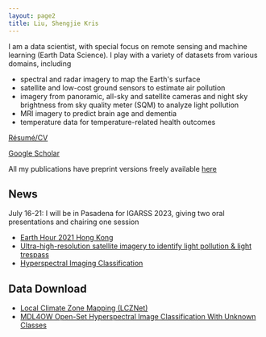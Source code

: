 ```yaml
---
layout: page2
title: Liu, Shengjie Kris
---
```


I am a data scientist, with special focus on remote sensing and machine learning (Earth Data Science).
I play with a variety of datasets from various domains, including 
- spectral and radar imagery to map the Earth's surface 
- satellite and low-cost ground sensors to estimate air pollution 
- imagery from panoramic, all-sky and satellite cameras and night sky brightness from sky quality meter (SQM) to analyze light pollution 
- MRI imagery to predict brain age and dementia 
- temperature data for temperature-related health outcomes 

[Résumé/CV](skrisliuCV.pdf)

[Google Scholar](https://scholar.google.com/citations?hl=en&user=D2ZRcjQAAAAJ)

All my publications have preprint versions freely available [here](publications.html)

## News
July 16-21: I will be in Pasadena for IGARSS 2023, giving two oral presentations and chairing one session
- [Earth Hour 2021 Hong Kong](https://2023.ieeeigarss.org/view_paper.php?PaperNum=4847)
- [Ultra-high-resolution satellite imagery to identify light pollution & light trespass](https://2023.ieeeigarss.org/view_paper.php?PaperNum=4855)
- [Hyperspectral Imaging Classification](https://2023.ieeeigarss.org/view_session.php?SessionID=1105)


## Data Download
- [Local Climate Zone Mapping (LCZNet)](/lcz)
- [MDL4OW Open-Set Hyperspectral Image Classification With Unknown Classes](/MDL4OW)

